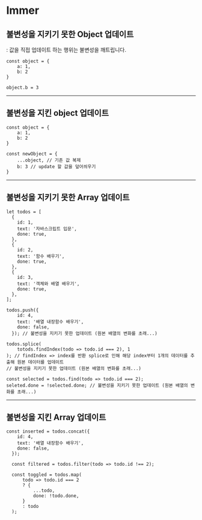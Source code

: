 # Immer

## 불변성을 지키기 못한 Object 업데이트

: 값을 직접 업데이트 하는 행위는 불변성을 깨트립니다.

```
const object = {
    a: 1,
    b: 2
}

object.b = 3
```

---

## 불변성을 지킨 object 업데이트

```
const object = {
    a: 1,
    b: 2
}

const newObject = {
    ...object, // 기존 값 복제
    b: 3 // update 할 값을 덮어씌우기
}
```

---

## 불변성을 지키기 못한 Array 업데이트

```
let todos = [
  {
    id: 1,
    text: '자바스크립트 입문',
    done: true,
  },
  {
    id: 2,
    text: '함수 배우기',
    done: true,
  },
  {
    id: 3,
    text: '객체와 배열 배우기',
    done: true,
  },
];

todos.push({
    id: 4,
    text: '배열 내장함수 배우기',
    done: false,
  }); // 불변성을 지키기 못한 업데이트 (원본 배열의 변화를 초래...)

todos.splice(
    totods.findIndex(todo => todo.id === 2), 1
); // findIndex => index를 반환 splice로 인해 해당 index부터 1개의 데이터를 추출해 원본 데이터를 업데이트
// 불변성을 지키기 못한 업데이트 (원본 배열의 변화를 초래...)

const selected = todos.find(todo => todo.id === 2);
seleted.done = !selected.done; // 불변성을 지키기 못한 업데이트 (원본 배열의 변화를 초래...)
```

---

## 불변성을 지킨 Array 업데이트

```
const inserted = todos.concat({
    id: 4,
    text: '배열 내장함수 배우기',
    done: false,
  });

  const filtered = todos.filter(todo => todo.id !== 2);

  const toggled = todos.map(
      todo => todo.id === 2
      ? {
          ...todo,
          done: !todo.done,
      }
      : todo
  );
```
